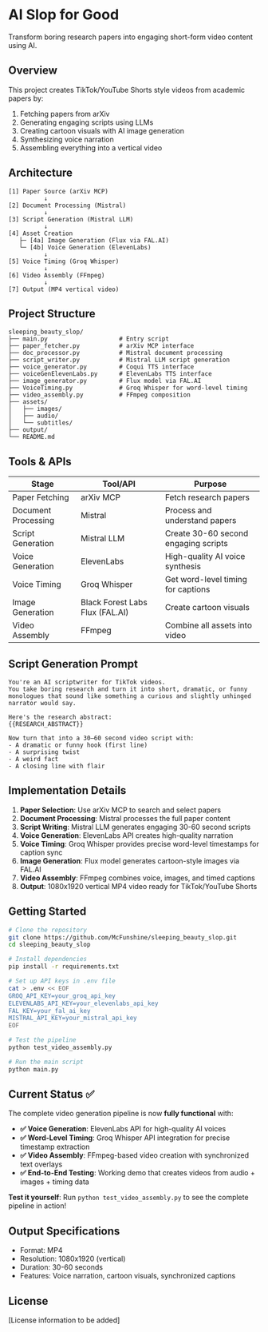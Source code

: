 # AI Slop for Good

Transform boring research papers into engaging short-form video content using AI.

## Overview

This project creates TikTok/YouTube Shorts style videos from academic papers by:
1. Fetching papers from arXiv
2. Generating engaging scripts using LLMs
3. Creating cartoon visuals with AI image generation
4. Synthesizing voice narration
5. Assembling everything into a vertical video

## Architecture

```
[1] Paper Source (arXiv MCP)
          ↓
[2] Document Processing (Mistral)
          ↓
[3] Script Generation (Mistral LLM)
          ↓
[4] Asset Creation
   ├─ [4a] Image Generation (Flux via FAL.AI)
   └─ [4b] Voice Generation (ElevenLabs)
          ↓
[5] Voice Timing (Groq Whisper)
          ↓
[6] Video Assembly (FFmpeg)
          ↓
[7] Output (MP4 vertical video)
```

## Project Structure

```
sleeping_beauty_slop/
├── main.py                    # Entry script
├── paper_fetcher.py           # arXiv MCP interface
├── doc_processor.py           # Mistral document processing
├── script_writer.py           # Mistral LLM script generation
├── voice_generator.py         # Coqui TTS interface
├── voiceGenElevenLabs.py      # ElevenLabs TTS interface
├── image_generator.py         # Flux model via FAL.AI
├── VoiceTiming.py             # Groq Whisper for word-level timing
├── video_assembly.py          # FFmpeg composition
├── assets/
│   ├── images/
│   ├── audio/
│   └── subtitles/
├── output/
└── README.md
```

## Tools & APIs

| Stage | Tool/API | Purpose |
|-------|----------|---------|
| Paper Fetching | arXiv MCP | Fetch research papers |
| Document Processing | Mistral | Process and understand papers |
| Script Generation | Mistral LLM | Create 30-60 second engaging scripts |
| Voice Generation | ElevenLabs | High-quality AI voice synthesis |
| Voice Timing | Groq Whisper | Get word-level timing for captions |
| Image Generation | Black Forest Labs Flux (FAL.AI) | Create cartoon visuals |
| Video Assembly | FFmpeg | Combine all assets into video |

## Script Generation Prompt

```
You're an AI scriptwriter for TikTok videos. 
You take boring research and turn it into short, dramatic, or funny monologues that sound like something a curious and slightly unhinged narrator would say. 

Here's the research abstract:
{{RESEARCH_ABSTRACT}}

Now turn that into a 30–60 second video script with:
- A dramatic or funny hook (first line)
- A surprising twist
- A weird fact
- A closing line with flair
```

## Implementation Details

1. **Paper Selection**: Use arXiv MCP to search and select papers
2. **Document Processing**: Mistral processes the full paper content
3. **Script Writing**: Mistral LLM generates engaging 30-60 second scripts
4. **Voice Generation**: ElevenLabs API creates high-quality narration
5. **Voice Timing**: Groq Whisper provides precise word-level timestamps for caption sync
6. **Image Generation**: Flux model generates cartoon-style images via FAL.AI
7. **Video Assembly**: FFmpeg combines voice, images, and timed captions
8. **Output**: 1080x1920 vertical MP4 video ready for TikTok/YouTube Shorts

## Getting Started

```bash
# Clone the repository
git clone https://github.com/McFunshine/sleeping_beauty_slop.git
cd sleeping_beauty_slop

# Install dependencies
pip install -r requirements.txt

# Set up API keys in .env file
cat > .env << EOF
GROQ_API_KEY=your_groq_api_key
ELEVENLABS_API_KEY=your_elevenlabs_api_key
FAL_KEY=your_fal_ai_key
MISTRAL_API_KEY=your_mistral_api_key
EOF

# Test the pipeline
python test_video_assembly.py

# Run the main script
python main.py
```

## Current Status ✅

The complete video generation pipeline is now **fully functional** with:

- **✅ Voice Generation**: ElevenLabs API for high-quality AI voices
- **✅ Word-Level Timing**: Groq Whisper API integration for precise timestamp extraction  
- **✅ Video Assembly**: FFmpeg-based video creation with synchronized text overlays
- **✅ End-to-End Testing**: Working demo that creates videos from audio + images + timing data

**Test it yourself**: Run `python test_video_assembly.py` to see the complete pipeline in action!

## Output Specifications

- Format: MP4
- Resolution: 1080x1920 (vertical)
- Duration: 30-60 seconds
- Features: Voice narration, cartoon visuals, synchronized captions

## License

[License information to be added]
